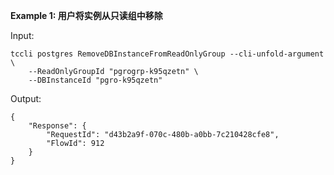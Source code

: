 **Example 1: 用户将实例从只读组中移除**



Input: 

```
tccli postgres RemoveDBInstanceFromReadOnlyGroup --cli-unfold-argument  \
    --ReadOnlyGroupId "pgrogrp-k95qzetn" \
    --DBInstanceId "pgro-k95qzetn"
```

Output: 
```
{
    "Response": {
        "RequestId": "d43b2a9f-070c-480b-a0bb-7c210428cfe8",
        "FlowId": 912
    }
}
```


